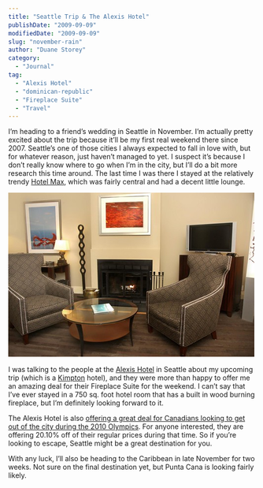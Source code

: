 ```yaml
---
title: "Seattle Trip & The Alexis Hotel"
publishDate: "2009-09-09"
modifiedDate: "2009-09-09"
slug: "november-rain"
author: "Duane Storey"
category:
  - "Journal"
tag:
  - "Alexis Hotel"
  - "dominican-republic"
  - "Fireplace Suite"
  - "Travel"
---
```


I’m heading to a friend’s wedding in Seattle in November. I’m actually pretty excited about the trip because it’ll be my first real weekend there since 2007. Seattle’s one of those cities I always expected to fall in love with, but for whatever reason, just haven’t managed to yet. I suspect it’s because I don’t really know where to go when I’m in the city, but I’ll do a bit more research this time around. The last time I was there I stayed at the relatively trendy [Hotel Max](http://www.hotelmaxseattle.com/), which was fairly central and had a decent little lounge.

![](_images/seattle-trip--the-alexis-hotel-1.jpg)

I was talking to the people at the [Alexis Hotel](http://www.alexishotel.com/) in Seattle about my upcoming trip (which is a [Kimpton](http://www.kimptonhotels.com/) hotel), and they were more than happy to offer me an amazing deal for their Fireplace Suite for the weekend. I can’t say that I’ve ever stayed in a 750 sq. foot hotel room that has a built in wood burning fireplace, but I’m definitely looking forward to it.

The Alexis Hotel is also [offering a great deal for Canadians looking to get out of the city during the 2010 Olympics](http://www.alexishotel.com/alxspec/index.html). For anyone interested, they are offering 20.10% off of their regular prices during that time. So if you’re looking to escape, Seattle might be a great destination for you.

With any luck, I’ll also be heading to the Caribbean in late November for two weeks. Not sure on the final destination yet, but Punta Cana is looking fairly likely.